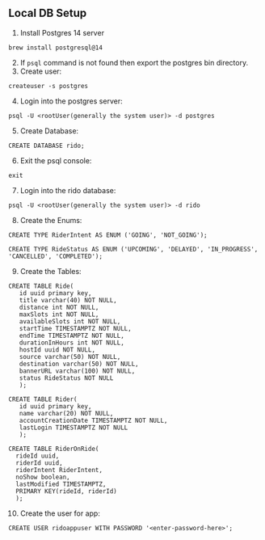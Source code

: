 ## Local DB Setup
1. Install Postgres 14 server 
```shell
brew install postgresql@14
```
2. If `psql` command is not found then export the postgres bin directory.
3. Create user:
```shell
createuser -s postgres
```
4. Login into the postgres server:
```shell
psql -U <rootUser(generally the system user)> -d postgres
```
5. Create Database:
```shell
CREATE DATABASE rido;
```
6. Exit the psql console:
```shell
exit
```
7. Login into the rido database:
```shell
psql -U <rootUser(generally the system user)> -d rido
```
8. Create the Enums:
```shell
CREATE TYPE RiderIntent AS ENUM ('GOING', 'NOT_GOING');
```
```shell
CREATE TYPE RideStatus AS ENUM ('UPCOMING', 'DELAYED', 'IN_PROGRESS', 'CANCELLED', 'COMPLETED');
```
9. Create the Tables:
```shell
CREATE TABLE Ride(
   id uuid primary key,
   title varchar(40) NOT NULL,
   distance int NOT NULL,
   maxSlots int NOT NULL,
   availableSlots int NOT NULL,
   startTime TIMESTAMPTZ NOT NULL,
   endTime TIMESTAMPTZ NOT NULL,
   durationInHours int NOT NULL,
   hostId uuid NOT NULL,
   source varchar(50) NOT NULL,
   destination varchar(50) NOT NULL,
   bannerURL varchar(100) NOT NULL,
   status RideStatus NOT NULL
   );
```

```shell
CREATE TABLE Rider(
   id uuid primary key,
   name varchar(20) NOT NULL,
   accountCreationDate TIMESTAMPTZ NOT NULL,
   lastLogin TIMESTAMPTZ NOT NULL
   );
```

```shell
CREATE TABLE RiderOnRide(
  rideId uuid,
  riderId uuid,
  riderIntent RiderIntent,
  noShow boolean,
  lastModified TIMESTAMPTZ,
  PRIMARY KEY(rideId, riderId)
  );
```
10. Create the user for app:
```shell
CREATE USER ridoappuser WITH PASSWORD '<enter-password-here>';
```
